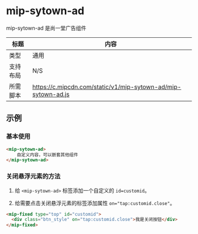 # mip-sytown-ad

mip-sytown-ad 是尚一堂广告组件

标题|内容
----|----
类型|通用
支持布局|N/S
所需脚本|https://c.mipcdn.com/static/v1/mip-sytown-ad/mip-sytown-ad.js

## 示例

### 基本使用

```html
<mip-sytown-ad>
    自定义内容，可以嵌套其他组件
</mip-sytown-ad>
```

### 关闭悬浮元素的方法

1. 给 `<mip-sytown-ad>` 标签添加一个自定义的 `id=customid`。

2. 给需要点击关闭悬浮元素的标签添加属性 `on="tap:customid.close"`。

```html
<mip-fixed type="top" id="customid">
  <div class="btn_style" on="tap:customid.close">我是关闭按钮</div>
</mip-fixed>
```
